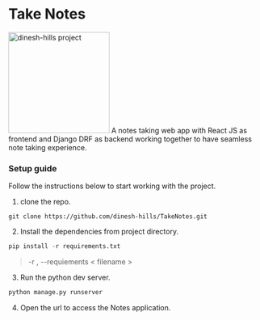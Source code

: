 # Take Notes
<img src="https://user-images.githubusercontent.com/118039836/206764290-0c9264fa-86c5-4ee2-abdd-9713f783549e.png" alt="dinesh-hills project" width="200"/>
A notes taking web app with React JS as frontend and Django DRF as backend working together to have seamless note taking experience.

### Setup guide
Follow the instructions below to start working with the project.

1. clone the repo.
```
git clone https://github.com/dinesh-hills/TakeNotes.git
```

2. Install the dependencies from project directory.
```python
pip install -r requirements.txt
```
> -r , --requiements < filename >

3. Run the python dev server.
```python
python manage.py runserver
```

4. Open the url to access the Notes application.
